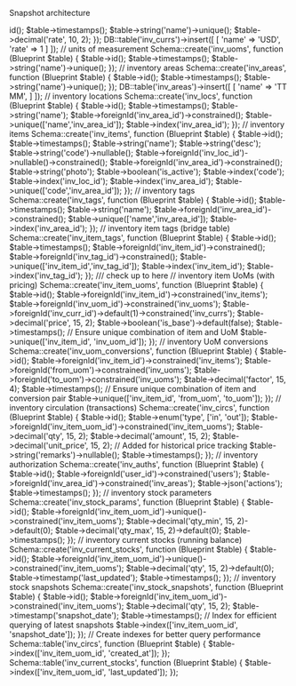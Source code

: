 Snapshot architecture

<?php

// currencies
Schema::create('inv_currs', function (Blueprint $table) {
    $table->id();
    $table->timestamps();

    $table->string('name')->unique();
    $table->decimal('rate', 10, 2);
});

DB::table('inv_currs')->insert([
   [
      'name' => 'USD',
      'rate' => 1
   ]
]);

// units of measurement
Schema::create('inv_uoms', function (Blueprint $table) {
    $table->id();
    $table->timestamps();

    $table->string('name')->unique();
});

// inventory areas
Schema::create('inv_areas', function (Blueprint $table) {
    $table->id();
    $table->timestamps();

    $table->string('name')->unique();
});

DB::table('inv_areas')->insert([
   [
         'name' => 'TT MM',
   ]
]);

// inventory locations
Schema::create('inv_locs', function (Blueprint $table) {
    $table->id();
    $table->timestamps();

    $table->string('name');
    $table->foreignId('inv_area_id')->constrained();

   $table->unique(['name','inv_area_id']);
   $table->index('inv_area_id');

});

// inventory items
Schema::create('inv_items', function (Blueprint $table) {
    $table->id();
    $table->timestamps();

    $table->string('name');
    $table->string('desc');
    $table->string('code')->nullable();
    $table->foreignId('inv_loc_id')->nullable()->constrained();
    $table->foreignId('inv_area_id')->constrained();
    $table->string('photo');
    $table->boolean('is_active');

   $table->index('code');
   $table->index('inv_loc_id');
   $table->index('inv_area_id');
   $table->unique(['code','inv_area_id']);
});

// inventory tags
Schema::create('inv_tags', function (Blueprint $table) {
    $table->id();
    $table->timestamps();

    $table->string('name');
    $table->foreignId('inv_area_id')->constrained();

   $table->unique(['name','inv_area_id']);
   $table->index('inv_area_id');
});

// inventory item tags (bridge table)
Schema::create('inv_item_tags', function (Blueprint $table) {
    $table->id();
    $table->timestamps();
    
    $table->foreignId('inv_item_id')->constrained();
    $table->foreignId('inv_tag_id')->constrained();

   $table->unique(['inv_item_id','inv_tag_id']);
   $table->index('inv_item_id');
   $table->index('inv_tag_id');

});

/// check up to here

// inventory item UoMs (with pricing)
Schema::create('inv_item_uoms', function (Blueprint $table) {
    $table->id();
    $table->foreignId('inv_item_id')->constrained('inv_items');
    $table->foreignId('inv_uom_id')->constrained('inv_uoms');
    $table->foreignId('inv_curr_id')->default(1)->constrained('inv_currs');
    $table->decimal('price', 15, 2);
    $table->boolean('is_base')->default(false);
    $table->timestamps();

    // Ensure unique combination of item and UoM
    $table->unique(['inv_item_id', 'inv_uom_id']);
});

// inventory UoM conversions
Schema::create('inv_uom_conversions', function (Blueprint $table) {
    $table->id();
    $table->foreignId('inv_item_id')->constrained('inv_items');
    $table->foreignId('from_uom')->constrained('inv_uoms');
    $table->foreignId('to_uom')->constrained('inv_uoms');
    $table->decimal('factor', 15, 4);
    $table->timestamps();

    // Ensure unique combination of item and conversion pair
    $table->unique(['inv_item_id', 'from_uom', 'to_uom']);
});

// inventory circulation (transactions)
Schema::create('inv_circs', function (Blueprint $table) {
    $table->id();
    $table->enum('type', ['in', 'out']);
    $table->foreignId('inv_item_uom_id')->constrained('inv_item_uoms');
    $table->decimal('qty', 15, 2);
    $table->decimal('amount', 15, 2);
    $table->decimal('unit_price', 15, 2);  // Added for historical price tracking
    $table->string('remarks')->nullable();
    $table->timestamps();
});

// inventory authorization
Schema::create('inv_auths', function (Blueprint $table) {
    $table->id();
    $table->foreignId('user_id')->constrained('users');
    $table->foreignId('inv_area_id')->constrained('inv_areas');
    $table->json('actions');
    $table->timestamps();
});

// inventory stock parameters
Schema::create('inv_stock_params', function (Blueprint $table) {
    $table->id();
    $table->foreignId('inv_item_uom_id')->unique()->constrained('inv_item_uoms');
    $table->decimal('qty_min', 15, 2)->default(0);
    $table->decimal('qty_max', 15, 2)->default(0);
    $table->timestamps();
});

// inventory current stocks (running balance)
Schema::create('inv_current_stocks', function (Blueprint $table) {
    $table->id();
    $table->foreignId('inv_item_uom_id')->unique()->constrained('inv_item_uoms');
    $table->decimal('qty', 15, 2)->default(0);
    $table->timestamp('last_updated');
    $table->timestamps();
});

// inventory stock snapshots
Schema::create('inv_stock_snapshots', function (Blueprint $table) {
    $table->id();
    $table->foreignId('inv_item_uom_id')->constrained('inv_item_uoms');
    $table->decimal('qty', 15, 2);
    $table->timestamp('snapshot_date');
    $table->timestamps();

    // Index for efficient querying of latest snapshots
    $table->index(['inv_item_uom_id', 'snapshot_date']);
});

// Create indexes for better query performance
Schema::table('inv_circs', function (Blueprint $table) {
    $table->index(['inv_item_uom_id', 'created_at']);
});

Schema::table('inv_current_stocks', function (Blueprint $table) {
    $table->index(['inv_item_uom_id', 'last_updated']);
});